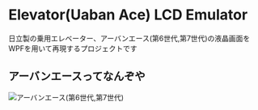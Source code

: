 # Elevator(Uaban Ace) LCD Emulator

日立製の乗用エレベーター、アーバンエース(第6世代,第7世代)の液晶画面をWPFを用いて再現するプロジェクトです

## アーバンエースってなんぞや
![アーバンエース(第6世代,第7世代)](https://github.com/Lausiv1024/UrbanAceLCDEmulator/blob/master/doc/urban_Ace.png)